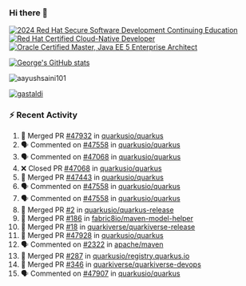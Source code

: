 ### Hi there 👋

<!--START_SECTION:badges-->
[![2024 Red Hat Secure Software Development Continuing Education](https://images.credly.com/size/110x110/images/36a76b78-c5bf-45cf-ac2c-48c3825260c7/blob)](http://www.credly.com/badges/c86e9a17-d2c3-4554-b890-7d0521710eb6 "2024 Red Hat Secure Software Development Continuing Education")
[![Red Hat Certified Cloud-Native Developer](https://images.credly.com/size/110x110/images/12ef4e4e-3d8d-4caf-9ab1-858c5bcb9619/image.png)](http://www.credly.com/badges/b6402e31-0894-48e6-b488-e2e551dcc809 "Red Hat Certified Cloud-Native Developer")
[![Oracle Certified Master, Java EE 5 Enterprise Architect](https://images.credly.com/size/110x110/images/1fa3549c-674c-4779-b3d6-d7d64eac2c23/Oracle-Certification-badge_OC-Master.png)](http://www.credly.com/badges/2565574e-b81d-410e-ab7d-24666ddcbe00 "Oracle Certified Master, Java EE 5 Enterprise Architect")
<!--END_SECTION:badges-->

[![George's GitHub stats](https://github-readme-stats.vercel.app/api?username=gastaldi&show=reviews,prs_merged&hide=contribs,prs&theme=transparent&show_icons=true)](https://github.com/anuraghazra/github-readme-stats)

<p align="left"> <img src="https://komarev.com/ghpvc/?username=gastaldi&label=Profile%20views&color=0e75b6&style=for-the-badge" alt="aayushsaini101" /> </p>

<p align="left"> <a href="https://github.com/ryo-ma/github-profile-trophy"><img src="https://github-profile-trophy.vercel.app/?username=gastaldi" alt="gastaldi" /></a> </p>

### :zap: Recent Activity

<!--START_SECTION:activity-->
1. 🎉 Merged PR [#47932](https://github.com/quarkusio/quarkus/pull/47932) in [quarkusio/quarkus](https://github.com/quarkusio/quarkus)
2. 🗣 Commented on [#47558](https://github.com/quarkusio/quarkus/pull/47558#issuecomment-2891644554) in [quarkusio/quarkus](https://github.com/quarkusio/quarkus)
3. 🗣 Commented on [#47068](https://github.com/quarkusio/quarkus/pull/47068#issuecomment-2891639373) in [quarkusio/quarkus](https://github.com/quarkusio/quarkus)
4. ❌ Closed PR [#47068](https://github.com/quarkusio/quarkus/pull/47068) in [quarkusio/quarkus](https://github.com/quarkusio/quarkus)
5. 🎉 Merged PR [#47443](https://github.com/quarkusio/quarkus/pull/47443) in [quarkusio/quarkus](https://github.com/quarkusio/quarkus)
6. 🗣 Commented on [#47558](https://github.com/quarkusio/quarkus/pull/47558#issuecomment-2891627802) in [quarkusio/quarkus](https://github.com/quarkusio/quarkus)
7. 🗣 Commented on [#47558](https://github.com/quarkusio/quarkus/pull/47558#issuecomment-2891626676) in [quarkusio/quarkus](https://github.com/quarkusio/quarkus)
8. 🎉 Merged PR [#2](https://github.com/quarkusio/quarkus-release/pull/2) in [quarkusio/quarkus-release](https://github.com/quarkusio/quarkus-release)
9. 🎉 Merged PR [#186](https://github.com/fabric8io/maven-model-helper/pull/186) in [fabric8io/maven-model-helper](https://github.com/fabric8io/maven-model-helper)
10. 🎉 Merged PR [#18](https://github.com/quarkiverse/quarkiverse-release/pull/18) in [quarkiverse/quarkiverse-release](https://github.com/quarkiverse/quarkiverse-release)
11. 🎉 Merged PR [#47928](https://github.com/quarkusio/quarkus/pull/47928) in [quarkusio/quarkus](https://github.com/quarkusio/quarkus)
12. 🗣 Commented on [#2322](https://github.com/apache/maven/pull/2322#issuecomment-2889224264) in [apache/maven](https://github.com/apache/maven)
13. 🎉 Merged PR [#287](https://github.com/quarkusio/registry.quarkus.io/pull/287) in [quarkusio/registry.quarkus.io](https://github.com/quarkusio/registry.quarkus.io)
14. 🎉 Merged PR [#346](https://github.com/quarkiverse/quarkiverse-devops/pull/346) in [quarkiverse/quarkiverse-devops](https://github.com/quarkiverse/quarkiverse-devops)
15. 🗣 Commented on [#47907](https://github.com/quarkusio/quarkus/pull/47907#issuecomment-2886701395) in [quarkusio/quarkus](https://github.com/quarkusio/quarkus)
<!--END_SECTION:activity-->
